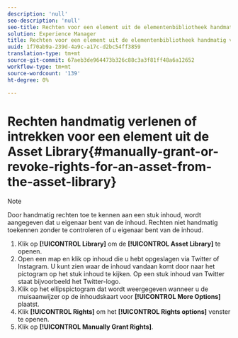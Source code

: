 ```yaml
---
description: 'null'
seo-description: 'null'
seo-title: Rechten voor een element uit de elementenbibliotheek handmatig verlenen of intrekken
solution: Experience Manager
title: Rechten voor een element uit de elementenbibliotheek handmatig verlenen of intrekken
uuid: 1f70ab9a-239d-4a9c-a17c-d2bc54ff3859
translation-type: tm+mt
source-git-commit: 67aeb3de964473b326c88c3a3f81ff48a6a12652
workflow-type: tm+mt
source-wordcount: '139'
ht-degree: 0%

---
```



# Rechten handmatig verlenen of intrekken voor een element uit de Asset Library{#manually-grant-or-revoke-rights-for-an-asset-from-the-asset-library}

>[!NOTE]
>
>Door handmatig rechten toe te kennen aan een stuk inhoud, wordt aangegeven dat u eigenaar bent van de inhoud. Rechten niet handmatig toekennen zonder te controleren of u eigenaar bent van de inhoud.

1. Klik op **[!UICONTROL Library]** om de **[!UICONTROL Asset Library]** te openen.
1. Open een map en klik op inhoud die u hebt opgeslagen via Twitter of Instagram. U kunt zien waar de inhoud vandaan komt door naar het pictogram op het stuk inhoud te kijken. Op een stuk inhoud van Twitter staat bijvoorbeeld het Twitter-logo.
1. Klik op het ellipspictogram dat wordt weergegeven wanneer u de muisaanwijzer op de inhoudskaart voor **[!UICONTROL More Options]** plaatst.
1. Klik **[!UICONTROL Rights]** om het **[!UICONTROL Rights options]** venster te openen.
1. Klik op **[!UICONTROL Manually Grant Rights]**.
